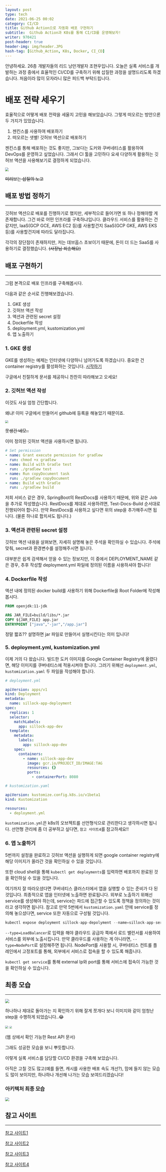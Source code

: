 ```yaml
---
layout: post
type: tech
date: 2021-06-25 00:02
category: CI/CD
title: Github Action으로 자동화 배포 구현하기
subtitle:  Github Action과 K8s를 통해 CI/CD를 운영해보자!
writer: 970421
post-header: true
header-img: img/header.JPG
hash-tag: [Github_Action, K8s, Docker, CI_CD]
---
```


안녕하세요. 26층 개발자들의 리드 낭만개발자 조현우입니다. 오늘은 실록 서비스를 개발하는 과정 중에서 효율적인 CI/CD를 구축하기 위해 삽질한 과정을 설명드리도록 하겠습니다. 처음이라 많이 모자라니 많은 피드백 부탁드립니다.

# 배포 전략 세우기

효율적으로 어떻게 배포 전략을 세울지 고민을 해보았습니다. 그렇게 떠오르는 방안으론 두 가지가 있었습니다.

1. 젠킨스를 사용하여 배포하기
2. 떠오르는 샛별! 깃허브 액션으로 배포하기

젠킨스를 통해 배포하는 것도 좋지만, 그보다는 도커와 쿠버네티스를 활용하여 DevOps를 운영하고 싶었습니다. 그래서 CI 툴을 고민하다 요새 다양하게 활용하는 깃허브 액션을 사용해보기로 결정하게 되었습니다.

<img src="img/trials.JPG" style="zoom: 70%; display: center;">

~~미리보는 삽질의 노고~~

## 배포 방법 정하기
-------------------------

깃허브 액션으로 배포를 진행하기로 했지만, 세부적으로 들어가면 또 하나 정해야할 게 존재합니다. 그건 바로 어떤 인프라를 구축하냐입니다. 클라우드 서비스를 활용하는 건 같지만, IaaS(GCP GCE, AWS EC2 등)를 사용할건지 SaaS(GCP GKE, AWS EKS 등)를 사용할건지에 따라도 달라집니다. 

각각의 장단점이 존재하지만, 저는 데브옵스 초보이기 때문에, 돈이 더 드는 SaaS를 사용하기로 결정했습니다. ~~(사장님 죄송해요)~~


## 배포 구현하기
---------------------------

그럼 본격으로 배포 인프라를 구축해봅시다.

다음과 같은 순서로 진행해보겠습니다.
1. GKE 생성
2. 깃허브 액션 작성
3. 액션과 관련된 secret 설정
4. Dockerfile 작성
5. deployment.yml, kustomization.yml 
6. 앱 노출하기

### 1. GKE 생성

GKE를 생성하는 예제는 인터넷에 다양하니 넘어가도록 하겠습니다.
중요한 건 container registry를 활성화하는 것입니다. [시작하기](https://cloud.google.com/container-registry/docs/quickstart)

구글에서 친절하게 문서를 제공하니 찬찬히 따라해보고 오세요!

### 2. 깃허브 액션 작성

이것도 사실 엄청 간단합니다. 

왜냐! 이미 구글에서 만들어서 github에 등록을 해놓았기 때문이죠.

<img src="img/github_action.JPG" style="zoom: 60%; display: center;">

~~못생긴 네모..~~

이미 정의된 깃허브 액션을 사용하시면 됩니다. 

~~~yml
# Set permission
- name: Grant execute permission for gradlew
  run: chmod +x gradlew
- name: Build with Gradle test
  run: ./gradlew test 
- name: Run copyDocument task
  run: ./gradlew copyDocument
- name: Build with Gradle
  run: ./gradlew build
~~~

저희 서비스 같은 경우, SpringBoot의 RestDocs를 사용하기 때문에, 위와 같은 Job을 추가로 작성했습니다. 
RestDocs를 제대로 사용하려면, Test-Docs-Build 순서대로 진행되어야 합니다. 만약 RestDocs를 사용하고 싶다면 위의 step을 추가해주시면 됩니다. (물론 하나로 합치셔도 됩니다.)

### 3. 액션과 관련된 secret 설정

깃허브 액션 내용을 살펴보면, 자세히 설명해 놓은 주석을 확인하실 수 있습니다. 주석에 맞춰, 
secret과 환경변수를 설정해주시면 됩니다. 

대부분은 쉽게 검색해서 얻을 수 있는 정보지만, 이 중에서 DEPLOYMENT_NAME 같은 경우, 추후 작성할 
deployment.yml 파일에 정의된 이름을 사용하셔야 합니다!


### 4. Dockerfile 작성

액션 내에 정의된 docker build를 사용하기 위해 Dockerfile을 Root Folder에 작성해봅시다.

~~~Dockerfile
FROM openjdk:11-jdk

ARG JAR_FILE=build/libs/*.jar
COPY ${JAR_FILE} app.jar
ENTRYPOINT ["java","-jar","/app.jar"]
~~~

정말 짧죠?? 설명하면 jar 파일로 만들어서 실행시킨다는 의미 입니다!

### 5. deployment.yml, kustomization.yml 

이제 거의 다 왔습니다. 빌드한 도커 이미지를 Google Container Registry에 올렸다면, 해당 이미지를 쿠버네티스에 적용시켜야 합니다. 그러기 위해선 `deployment.yml`, `kustomization.yaml` 두 파일을 작성해야 합니다.

~~~yml
# deployment.yml

apiVersion: apps/v1
kind: Deployment
metadata:
  name: sillock-app-deployment
spec:
  replicas: 1
  selector:
    matchLabels:
      app: sillock-app-dev
  template:
    metadata:
      labels:
        app: sillock-app-dev
    spec:
      containers:
        - name: sillock-app-dev
          image: gcr.io/PROJECT_ID/IMAGE:TAG
          resources: {}
          ports:
            - containerPort: 8080
~~~

~~~yaml
# kustomization.yaml

apiVersion: kustomize.config.k8s.io/v1beta1
kind: Kustomization

resources:
  - deployment.yml
~~~

`kustomization.yml`은 k8s의 오브젝트를 선언형식으로 관리한다고 생각하시면 됩니다.
선언형 관리에 좀 더 공부하고 싶다면, `참고 사이트4`를 참고하세요!! 

### 6. 앱 노출하기

5번까지 설정을 완료하고 깃허브 액션을 실행하게 되면 google container registry에 해당 이미지가 올라간 것을 확인하실 수 있을 것입니다. 

또한 cloud shell을 통해 `kubectl get deployments`를 입력하면 배포까지 완료된 것을 확인하실 수 있을 것입니다. 

여기까지 잘 따라오셨다면 쿠버네티스 클러스터에서 앱을 실행할 수 있는 준비가 다 된 것입니다. 최종적으로 앱을 인터넷에 노출하면 완료됩니다. 외부로 노출하기 위해선 service를 생성해야 하는데, service는 파드에 접근할 수 있도록 정책을 정의하는 것이라고 생각하면 됩니다. 참고로 만약 5번에서 `kustomization.yaml` 안에 service를 정의해 놓으셨다면, service 또한 자동으로 구성될 것입니다.

~~~s
kubectl expose deployment sillock-app-depolyment --name=sillock-app-service --type=LoadBalancer --port 80 --target-port 8080
~~~

`--type=LoadBalancer`로 입력을 해야 클라우드 공급자 쪽에서 로드 밸런서를 사용하여 서비스를 외부에 노출시킵니다. 만약 클라우드를 사용하는 게 아니라면, `--type=NodePort`로 설정해주면 됩니다. NodePort를 사용할 시, 쿠버네티스 컨트롤 플레인에서 고정포트를 통해, 외부에서 서비스로 접속을 할 수 있도록 해줍니다. 


`kubectl get service`를 통해 external Ip와 port를 통해 서비스에 접속이 가능한 것을 확인하실 수 있습니다.

## 최종 모습
---------------------------

<img src="img/steps.JPG" style="zoom: 80%; display: center;">

하나하나 제대로 돌아가는 지 확인하기 위해 잘게 쪼개다 보니 이미지와 같이 엄청난 step을 수행하게 되었습니다..😂


<img src="img/success.JPG" style="zoom: 60%; display: center;">

<img src="img/RestDocs.JPG" style="zoom: 50%; display: center;">

(웹 상에서 확인 가능한 Rest API 문서)

그래도 성공한 모습을 보니 뿌듯합니다. 

이렇게 실록 서비스를 담당할 CI/CD 환경을 구축해 보았습니다. 

아직은 고칠 것도 많고(예를 들면, 캐시를 사용한 배포 속도 개선?), 맘에 들지 않는 모습도 많이 보이지만, 하나하나 개선해 나가는 모습 보여드리겠습니다!

### 아키텍처 최종 모습

<img src="img/final.JPG" style="zoom: 80%; display: center;">

## 참고 사이트

-----------------------------

[참고 사이트1](https://devopswithkubernetes.com/part-3/2-deployment-pipeline)

[참고 사이트2](https://kubernetes.io/ko/docs/concepts/workloads/controllers/deployment/)

[참고 사이트3](https://cloud.google.com/kubernetes-engine/docs/tutorials/hello-app)

[참고 사이트4](https://kubernetes.io/ko/docs/tasks/manage-kubernetes-objects/kustomization/)